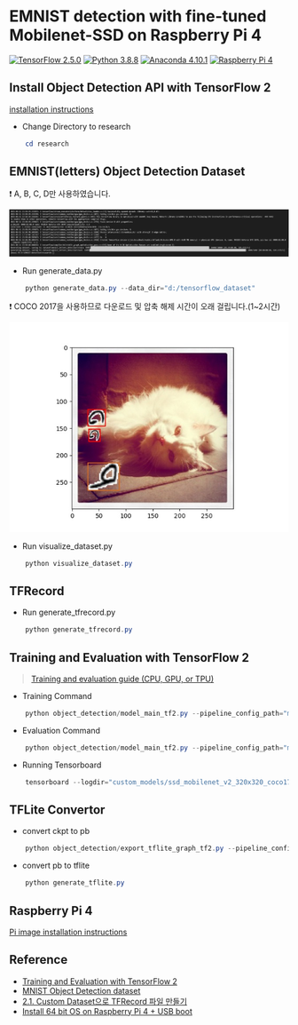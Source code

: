 # EMNIST detection with fine-tuned Mobilenet-SSD on Raspberry Pi 4
[![TensorFlow 2.5.0](https://img.shields.io/badge/TensorFlow-2.5.0-FF6F00?logo=tensorflow&style=flat-square)](https://github.com/tensorflow/tensorflow/releases/tag/v2.5.0)
[![Python 3.8.8](https://img.shields.io/badge/Python-3.8.8-3776AB?logo=python&style=flat-square)](https://www.python.org/downloads/release/python-388/)
[![Anaconda 4.10.1](https://img.shields.io/badge/Anaconda-4.10.1-44A833?logo=anaconda&style=flat-square)](https://github.com/conda/conda/releases/tag/4.10.1)
[![Raspberry Pi 4](https://img.shields.io/badge/Raspberry%20Pi-4%20Model%20B-A22846?logo=Raspberry%20Pi&style=flat-square)](https://www.raspberrypi.org/products/raspberry-pi-4-model-b/)

## Install Object Detection API with TensorFlow 2
[installation instructions](research/object_detection/g3doc/tf2.md#installation)

- Change Directory to research
```powershell
    cd research
``` 

## EMNIST(letters) Object Detection Dataset
❗ A, B, C, D만 사용하였습니다.

![Image of Dataset Generate Example](dataset_generate_example.png)
- Run generate_data.py
```powershell
    python generate_data.py --data_dir="d:/tensorflow_dataset"
``` 

❗ COCO 2017을 사용하므로 다운로드 및 압축 해제 시간이 오래 걸립니다.(1~2시간)

![Image of Dataset Example](dataset_example.jpg)
- Run visualize_dataset.py
```powershell
    python visualize_dataset.py
``` 

## TFRecord
- Run generate_tfrecord.py
```powershell
    python generate_tfrecord.py
```

## Training and Evaluation with TensorFlow 2
> [Training and evaluation guide (CPU, GPU, or TPU)](research/object_detection/g3doc/tf2_training_and_evaluation.md#Local)

- Training Command
```powershell
    python object_detection/model_main_tf2.py --pipeline_config_path="model_zoo/ssd_mobilenet_v2_320x320_coco17_tpu-8/pipeline.config" --model_dir="custom_models/ssd_mobilenet_v2_320x320_coco17_tpu-8" --alsologtostderr
```
- Evaluation Command
```powershell
    python object_detection/model_main_tf2.py --pipeline_config_path="model_zoo/ssd_mobilenet_v2_320x320_coco17_tpu-8/pipeline.config" --model_dir="custom_models/ssd_mobilenet_v2_320x320_coco17_tpu-8" --checkpoint_dir="custom_models\ssd_mobilenet_v2_320x320_coco17_tpu-8" --alsologtostderr
```
- Running Tensorboard
```powershell
    tensorboard --logdir="custom_models/ssd_mobilenet_v2_320x320_coco17_tpu-8"
```

## TFLite Convertor
- convert ckpt to pb
```powershell
    python object_detection/export_tflite_graph_tf2.py --pipeline_config_path "model_zoo/ssd_mobilenet_v2_320x320_coco17_tpu-8/pipeline.config" --trained_checkpoint_dir "custom_models\ssd_mobilenet_v2_320x320_coco17_tpu-8" --output_directory "custom_models/ssd_mobilenet_v2_320x320_coco17_tpu-8"
```
- convert pb to tflite
```powershell
    python generate_tflite.py
```

## Raspberry Pi 4
[Pi image installation instructions](https://github.com/Qengineering/TensorFlow_Lite_SSD_RPi_64-bits)

## Reference
- [Training and Evaluation with TensorFlow 2](https://github.com/tensorflow/models/blob/master/research/object_detection/g3doc/tf2_training_and_evaluation.md)
- [MNIST Object Detection dataset](https://github.com/hukkelas/MNIST-ObjectDetection)
- [2.1. Custom Dataset으로 TFRecord 파일 만들기](https://ballentain.tistory.com/48)
- [Install 64 bit OS on Raspberry Pi 4 + USB boot](https://qengineering.eu/install-raspberry-64-os.html)